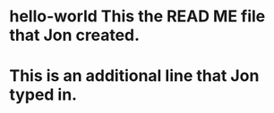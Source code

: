 # hello-world   This the READ ME file that Jon created.
# This is an additional line that Jon typed in.
